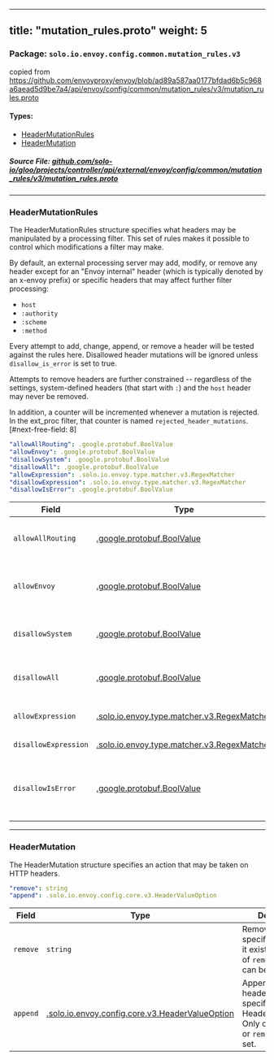 
---
title: "mutation_rules.proto"
weight: 5
---

<!-- Code generated by solo-kit. DO NOT EDIT. -->


### Package: `solo.io.envoy.config.common.mutation_rules.v3`  
copied from https://github.com/envoyproxy/envoy/blob/ad89a587aa0177bfdad6b5c968a6aead5d9be7a4/api/envoy/config/common/mutation_rules/v3/mutation_rules.proto


 
#### Types:


- [HeaderMutationRules](#headermutationrules)
- [HeaderMutation](#headermutation)
  



##### Source File: [github.com/solo-io/gloo/projects/controller/api/external/envoy/config/common/mutation_rules/v3/mutation_rules.proto](https://github.com/solo-io/gloo/blob/main/projects/controller/api/external/envoy/config/common/mutation_rules/v3/mutation_rules.proto)





---
### HeaderMutationRules

 
The HeaderMutationRules structure specifies what headers may be
manipulated by a processing filter. This set of rules makes it
possible to control which modifications a filter may make.

By default, an external processing server may add, modify, or remove
any header except for an "Envoy internal" header (which is typically
denoted by an x-envoy prefix) or specific headers that may affect
further filter processing:

* `host`
* `:authority`
* `:scheme`
* `:method`

Every attempt to add, change, append, or remove a header will be
tested against the rules here. Disallowed header mutations will be
ignored unless `disallow_is_error` is set to true.

Attempts to remove headers are further constrained -- regardless of the
settings, system-defined headers (that start with `:`) and the `host`
header may never be removed.

In addition, a counter will be incremented whenever a mutation is
rejected. In the ext_proc filter, that counter is named
`rejected_header_mutations`.
[#next-free-field: 8]

```yaml
"allowAllRouting": .google.protobuf.BoolValue
"allowEnvoy": .google.protobuf.BoolValue
"disallowSystem": .google.protobuf.BoolValue
"disallowAll": .google.protobuf.BoolValue
"allowExpression": .solo.io.envoy.type.matcher.v3.RegexMatcher
"disallowExpression": .solo.io.envoy.type.matcher.v3.RegexMatcher
"disallowIsError": .google.protobuf.BoolValue

```

| Field | Type | Description |
| ----- | ---- | ----------- | 
| `allowAllRouting` | [.google.protobuf.BoolValue](https://developers.google.com/protocol-buffers/docs/reference/csharp/class/google/protobuf/well-known-types/bool-value) | By default, certain headers that could affect processing of subsequent filters or request routing cannot be modified. These headers are `host`, `:authority`, `:scheme`, and `:method`. Setting this parameter to true allows these headers to be modified as well. |
| `allowEnvoy` | [.google.protobuf.BoolValue](https://developers.google.com/protocol-buffers/docs/reference/csharp/class/google/protobuf/well-known-types/bool-value) | If true, allow modification of envoy internal headers. By default, these start with `x-envoy` but this may be overridden in the `Bootstrap` configuration using the :ref:`header_prefix <envoy_v3_api_field_config.bootstrap.v3.Bootstrap.header_prefix>` field. Default is false. |
| `disallowSystem` | [.google.protobuf.BoolValue](https://developers.google.com/protocol-buffers/docs/reference/csharp/class/google/protobuf/well-known-types/bool-value) | If true, prevent modification of any system header, defined as a header that starts with a `:` character, regardless of any other settings. A processing server may still override the `:status` of an HTTP response using an `ImmediateResponse` message. Default is false. |
| `disallowAll` | [.google.protobuf.BoolValue](https://developers.google.com/protocol-buffers/docs/reference/csharp/class/google/protobuf/well-known-types/bool-value) | If true, prevent modifications of all header values, regardless of any other settings. A processing server may still override the `:status` of an HTTP response using an `ImmediateResponse` message. Default is false. |
| `allowExpression` | [.solo.io.envoy.type.matcher.v3.RegexMatcher](../../../../../type/matcher/v3/regex.proto.sk/#regexmatcher) | If set, specifically allow any header that matches this regular expression. This overrides all other settings except for `disallow_expression`. |
| `disallowExpression` | [.solo.io.envoy.type.matcher.v3.RegexMatcher](../../../../../type/matcher/v3/regex.proto.sk/#regexmatcher) | If set, specifically disallow any header that matches this regular expression regardless of any other settings. |
| `disallowIsError` | [.google.protobuf.BoolValue](https://developers.google.com/protocol-buffers/docs/reference/csharp/class/google/protobuf/well-known-types/bool-value) | If true, and if the rules in this list cause a header mutation to be disallowed, then the filter using this configuration will terminate the request with a 500 error. In addition, regardless of the setting of this parameter, any attempt to set, add, or modify a disallowed header will cause the `rejected_header_mutations` counter to be incremented. Default is false. |




---
### HeaderMutation

 
The HeaderMutation structure specifies an action that may be taken on HTTP
headers.

```yaml
"remove": string
"append": .solo.io.envoy.config.core.v3.HeaderValueOption

```

| Field | Type | Description |
| ----- | ---- | ----------- | 
| `remove` | `string` | Remove the specified header if it exists. Only one of `remove` or `append` can be set. |
| `append` | [.solo.io.envoy.config.core.v3.HeaderValueOption](../../../../core/v3/base.proto.sk/#headervalueoption) | Append new header by the specified HeaderValueOption. Only one of `append` or `remove` can be set. |





<!-- Start of HubSpot Embed Code -->
<script type="text/javascript" id="hs-script-loader" async defer src="//js.hs-scripts.com/5130874.js"></script>
<!-- End of HubSpot Embed Code -->
